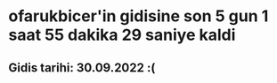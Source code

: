 # ofarukbicer'in gidisine son 5 gun 1 saat 55 dakika 29 saniye kaldi

## Gidis tarihi: 30.09.2022 :(